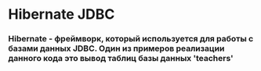 # Hibernate JDBC
### Hibernate - фреймворк, который используется для работы с базами данных JDBC. Один из примеров реализации данного кода это вывод таблиц базы данных 'teachers'
